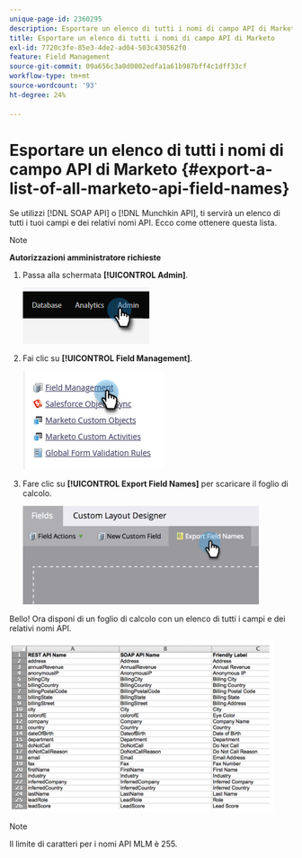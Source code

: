 ```yaml
---
unique-page-id: 2360295
description: Esportare un elenco di tutti i nomi di campo API di Marketo - Documenti Marketo - Documentazione del prodotto
title: Esportare un elenco di tutti i nomi di campo API di Marketo
exl-id: 7720c3fe-85e3-4de2-ad04-503c430562f0
feature: Field Management
source-git-commit: 09a656c3a0d0002edfa1a61b987bff4c1dff33cf
workflow-type: tm+mt
source-wordcount: '93'
ht-degree: 24%

---
```


# Esportare un elenco di tutti i nomi di campo API di Marketo {#export-a-list-of-all-marketo-api-field-names}

Se utilizzi [!DNL SOAP API] o [!DNL Munchkin API], ti servirà un elenco di tutti i tuoi campi e dei relativi nomi API. Ecco come ottenere questa lista.

>[!NOTE]
>
>**Autorizzazioni amministratore richieste**

1. Passa alla schermata **[!UICONTROL Admin]**.

   ![](assets/export-a-list-of-all-marketo-api-field-names-1.png)

1. Fai clic su **[!UICONTROL Field Management]**.

   ![](assets/export-a-list-of-all-marketo-api-field-names-2.png)

1. Fare clic su **[!UICONTROL Export Field Names]** per scaricare il foglio di calcolo.

   ![](assets/export-a-list-of-all-marketo-api-field-names-3.png)

Bello! Ora disponi di un foglio di calcolo con un elenco di tutti i campi e dei relativi nomi API.

![](assets/export-a-list-of-all-marketo-api-field-names-4.png)

>[!NOTE]
>
>Il limite di caratteri per i nomi API MLM è 255.
